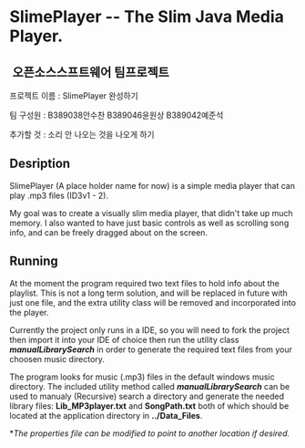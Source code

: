 # SlimePlayer -- The Slim Java Media Player.

##  오픈소스스프트웨어 팀프로젝트
프로젝트 이름 : SlimePlayer 완성하기

팀 구성원 : B389038안수찬 B389046윤원상 B389042예준석

추가할 것 : 소리 안 나오는 것을 나오게 하기

## Desription

SlimePlayer (A place holder name for now) is a simple media player that can play .mp3 files (ID3v1 - 2).

My goal was to create a visually slim media player, that didn't take up much memory. I also wanted to have just basic controls as well as scrolling song info, and can be freely dragged about on the screen.

## Running

At the moment the program required two text files to hold info about the playlist. This is not a long term solution, and will be replaced in future with just one file, and the extra utility class will be removed and incorporated into the player.

Currently the project only runs in a IDE, so you will need to fork the project then import it into your IDE of choice then run the utility class *__manualLibrarySearch__* in order to generate the required text files from your choosen music directory.

The program looks for music (.mp3) files in the default windows music directory.
The included utility method called *__manualLibrarySearch__* can be used to manualy
(Recursive) search a directory and generate the needed library files: __Lib_MP3player.txt__ and __SongPath.txt__
both of which should be located at the application directory in __../Data_Files__.

*_The properties file can be modified to point to another location if desired._

